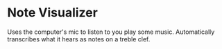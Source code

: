 # Note Visualizer

Uses the computer's mic to listen to you play some music. Automatically transcribes what it hears as notes on a treble clef.
